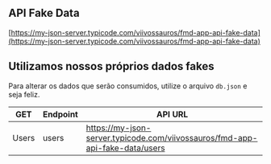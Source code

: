 ## API Fake Data

[https://my-json-server.typicode.com/viivossauros/fmd-app-api-fake-data](https://my-json-server.typicode.com/viivossauros/fmd-app-api-fake-data)

## Utilizamos nossos próprios dados fakes

Para alterar os dados que serão consumidos, utilize o arquivo ``db.json`` e 
seja feliz.

| GET       | Endpoint | API URL                                                                      |
|-----------|----------|------------------------------------------------------------------------------|
| Users     | users    | https://my-json-server.typicode.com/viivossauros/fmd-app-api-fake-data/users |
